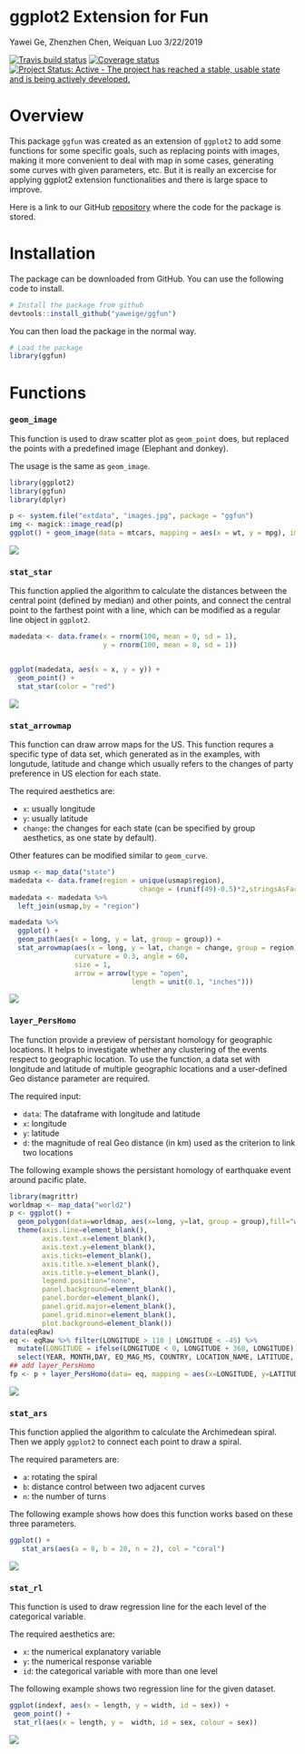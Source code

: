 ggplot2 Extension for Fun
================
Yawei Ge, Zhenzhen Chen, Weiquan Luo
3/22/2019

[![Travis build status](https://travis-ci.org/yaweige/ggfun.svg?branch=master)](https://travis-ci.org/yaweige/ggfun) [![Coverage status](https://codecov.io/gh/yaweige/ggfun/branch/master/graph/badge.svg)](https://codecov.io/github/yaweige/ggfun?branch=master) [![Project Status: Active - The project has reached a stable, usable state and is being actively developed.](https://www.repostatus.org/badges/latest/active.svg)](https://www.repostatus.org/#active)

Overview
========

This package `ggfun` was created as an extension of `ggplot2` to add some functions for some specific goals, such as replacing points with images, making it more convenient to deal with map in some cases, generating some curves with given parameters, etc. But it is really an excercise for applying ggplot2 extension functionalities and there is large space to improve.

Here is a link to our GitHub [repository](https://github.com/yaweige/ggfun) where the code for the package is stored.

Installation
============

The package can be downloaded from GitHub. You can use the following code to install.

``` r
# Install the package from github
devtools::install_github("yaweige/ggfun")
```

You can then load the package in the normal way.

``` r
# Load the package
library(ggfun)
```

Functions
=========

### `geom_image`

This function is used to draw scatter plot as `geom_point` does, but replaced the points with a predefined image (Elephant and donkey).

The usage is the same as `geom_image`.

``` r
library(ggplot2)
library(ggfun)
library(dplyr)

p <- system.file("extdata", "images.jpg", package = "ggfun")
img <- magick::image_read(p)
ggplot() + geom_image(data = mtcars, mapping = aes(x = wt, y = mpg), img = img, size =0.05)
```

![](README_files/figure-markdown_github/unnamed-chunk-3-1.png)

### `stat_star`

This function applied the algorithm to calculate the distances between the central point (defined by median) and other points, and connect the central point to the farthest point with a line, which can be modified as a regular line object in `ggplot2`.

``` r
madedata <- data.frame(x = rnorm(100, mean = 0, sd = 1),
                       y = rnorm(100, mean = 0, sd = 1))


ggplot(madedata, aes(x = x, y = y)) +
  geom_point() +
  stat_star(color = "red")
```

![](README_files/figure-markdown_github/unnamed-chunk-4-1.png)

### `stat_arrowmap`

This function can draw arrow maps for the US. This function requres a specific type of data set, which generated as in the examples, with longutude, latitude and change which usually refers to the changes of party preference in US election for each state.

The required aesthetics are:

-   `x`: usually longitude
-   `y`: usually latitude
-   `change`: the changes for each state (can be specified by group aesthetics, as one state by default).

Other features can be modified similar to `geom_curve`.

``` r
usmap <- map_data("state")
madedata <- data.frame(region = unique(usmap$region), 
                                change = (runif(49)-0.5)*2,stringsAsFactors = FALSE)
madedata <- madedata %>%
  left_join(usmap,by = "region")
```

``` r
madedata %>%
  ggplot() +
  geom_path(aes(x = long, y = lat, group = group)) +
  stat_arrowmap(aes(x = long, y = lat, change = change, group = region),
                curvature = 0.3, angle = 60,
                size = 1,
                arrow = arrow(type = "open",
                              length = unit(0.1, "inches")))
```

![](README_files/figure-markdown_github/unnamed-chunk-6-1.png)

### `layer_PersHomo`

The function provide a preview of persistant homology for geographic locations. It helps to investigate whether any clustering of the events respect to geographic location. To use the function, a data set with longitude and latitude of multiple geographic locations and a user-defined Geo distance parameter are required.

The required input:

-   `data`: The dataframe with longitude and latitude
-   `x`: longitude
-   `y`: latitude
-   `d`: the magnitude of real Geo distance (in km) used as the criterion to link two locations

The following example shows the persistant homology of earthquake event around pacific plate.

``` r
library(magrittr) 
worldmap <- map_data("world2")
p <- ggplot() +
  geom_polygon(data=worldmap, aes(x=long, y=lat, group = group),fill="white", colour="#7f7f7f", size=0.5) +
  theme(axis.line=element_blank(),
        axis.text.x=element_blank(),
        axis.text.y=element_blank(),
        axis.ticks=element_blank(),
        axis.title.x=element_blank(),
        axis.title.y=element_blank(),
        legend.position="none",
        panel.background=element_blank(),
        panel.border=element_blank(),
        panel.grid.major=element_blank(),
        panel.grid.minor=element_blank(),
        plot.background=element_blank())
data(eqRaw)
eq <- eqRaw %>% filter(LONGITUDE > 110 | LONGITUDE < -45) %>%
  mutate(LONGITUDE = ifelse(LONGITUDE < 0, LONGITUDE + 360, LONGITUDE)) %>%
  select(YEAR, MONTH,DAY, EQ_MAG_MS, COUNTRY, LOCATION_NAME, LATITUDE, LONGITUDE)
## add layer_PersHomo
fp <- p + layer_PersHomo(data= eq, mapping = aes(x=LONGITUDE, y=LATITUDE), d=450000, colour = "blue"); fp
```

![](README_files/figure-markdown_github/unnamed-chunk-7-1.png)

### `stat_ars`

This function applied the algorithm to calculate the Archimedean spiral. Then we apply `ggplot2` to connect each point to draw a spiral.

The required parameters are:

-   `a`: rotating the spiral
-   `b`: distance control between two adjacent curves
-   `n`: the number of turns

The following example shows how does this function works based on these three parameters.

``` r
ggplot() +
   stat_ars(aes(a = 8, b = 20, n = 2), col = "coral")
```

![](README_files/figure-markdown_github/unnamed-chunk-8-1.png)

### `stat_rl`

This function is used to draw regression line for the each level of the categorical variable.

The required aesthetics are:

-   `x`: the numerical explanatory variable
-   `y`: the numerical response variable
-   `id`: the categorical variable with more than one level

The following example shows two regression line for the given dataset.

``` r
ggplot(indexf, aes(x = length, y = width, id = sex)) +
 geom_point() +
 stat_rl(aes(x = length, y =  width, id = sex, colour = sex))
```

![](README_files/figure-markdown_github/unnamed-chunk-9-1.png)
